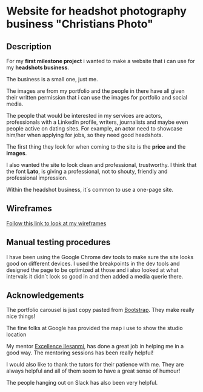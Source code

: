 # Website for headshot photography business "Christians Photo"

## Description

For my **first milestone project** i wanted to make a website that i can use for my **headshots business**. 

The business is a small one, just me.

The images are from my portfolio and the people in there have all given their written permission that i can use the images for portfolio and social media.  

The people that would be interested in my services are actors, professionals with a LinkedIn profile, writers, journalists and maybe even people active on dating sites. For example, an actor need to showcase him/her when applying for jobs, so they need good headshots. 

The first thing they look for when coming to the site is the **price** and the **images**. 

I also wanted the site to look clean and professional, trustworthy. I think that the font **Lato**, is giving a professional, not to shouty, friendly and professional impression.

Within the headshot business, it´s common to use a one-page site.

## Wireframes

[Follow this link to look at my wireframes](https://xd.adobe.com/view/a0422fe8-1a03-4167-9142-6dcc7f854fcb-f511/)

## Manual testing procedures

I have been using the Google Chrome dev tools to make sure the site looks good on different devices. I used the breakpoints in the dev tools and designed the page to be optimized at those and i also looked at what intervals it didn´t look so good in and then added a media querie there.

## Acknowledgements

The portfolio carousel is just copy pasted from [Bootstrap](https://getbootstrap.com/docs/4.5/components/carousel/). They make really nice things!

The fine folks at Google has provided the map i use to show the studio location

My mentor [Excellence Ilesanmi](https://github.com/lon-io), has done a great job in helping me in a good way. The mentoring sessions has been really helpful!

I would also like to thank the tutors for their patience with me. They are always helpful and all of them seem to have a great sense of humour!

The people hanging out on Slack has also been very helpful.
  
 


